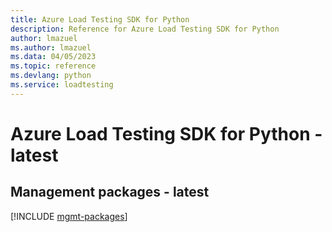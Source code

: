 ```yaml
---
title: Azure Load Testing SDK for Python
description: Reference for Azure Load Testing SDK for Python
author: lmazuel
ms.author: lmazuel
ms.data: 04/05/2023
ms.topic: reference
ms.devlang: python
ms.service: loadtesting
---
```

# Azure Load Testing SDK for Python - latest

## Management packages - latest
[!INCLUDE [mgmt-packages](load-testing-mgmt-index.md)]